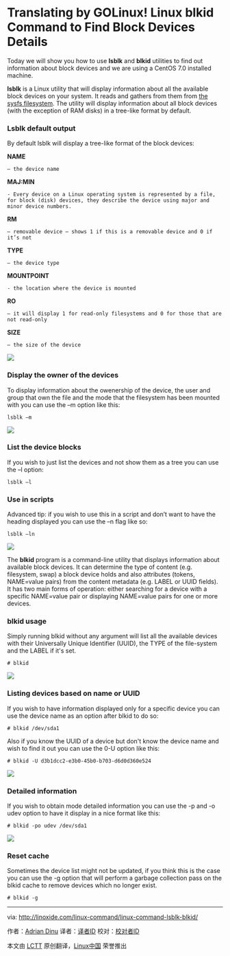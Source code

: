 Translating by GOLinux!
Linux blkid Command to Find Block Devices Details
================================================================================
Today we will show you how to use **lsblk** and **blkid** utilities to find out information about block devices and we are using a CentOS 7.0 installed machine.

**lsblk** is a Linux utility that will display information about all the available block devices on your system. It reads and gathers from them from [the sysfs filesystem][1]. The utility will display information about all block devices (with the exception of RAM disks) in a tree-like format by default.

### Lsblk default output ###

By default lsblk will display a tree-like format of the block devices:

**NAME**

    – the device name

**MAJ:MIN**

    - Every device on a Linux operating system is represented by a file, for block (disk) devices, they describe the device using major and minor device numbers.

**RM**

    – removable device – shows 1 if this is a removable device and 0 if it’s not

**TYPE**

    – the device type

**MOUNTPOINT**

    - the location where the device is mounted

**RO**

    – it will display 1 for read-only filesystems and 0 for those that are not read-only

**SIZE**

    – the size of the device

![](http://blog.linoxide.com/wp-content/uploads/2014/10/lsblk.jpg)

### Display the owner of the devices ###

To display information about the owenership of the device, the user and group that own the file and the mode that the filesystem has been mounted with you can use the –m option like this:

    lsblk –m

![](http://blog.linoxide.com/wp-content/uploads/2014/10/lsblk-m.jpg)

### List the device blocks ###

If you wish to just list the devices and not show them as a tree you can use the –l option:

    lsblk –l

### Use in scripts ###

Advanced tip: if you wish to use this in a script and don’t want to have the heading displayed you can use the –n flag like so:

    lsblk –ln

![](http://blog.linoxide.com/wp-content/uploads/2014/10/lsblk-ln.jpg)

The **blkid** program is a command-line utility that displays information about available block devices. It can determine the type of content (e.g. filesystem, swap) a block device holds and also attributes (tokens, NAME=value pairs) from the content metadata (e.g. LABEL or UUID fields). It has two main forms of operation: either searching for a device with a specific NAME=value pair or displaying NAME=value pairs for one or more devices.

### blkid usage ###

Simply running blkid without any argument will list all the available devices with their Universally Unique Identifier (UUID), the TYPE of the file-system and the LABEL if it's set.

    # blkid

![](http://blog.linoxide.com/wp-content/uploads/2014/10/blkid.jpg)

### Listing devices based on name or UUID ###

If you wish to have information displayed only for a specific device you can use the device name as an option after blkid to do so:

    # blkid /dev/sda1

Also if you know the UUID of a device but don't know the device name and wish to find it out you can use the 0-U option like this:

    # blkid -U d3b1dcc2-e3b0-45b0-b703-d6d0d360e524

![](http://blog.linoxide.com/wp-content/uploads/2014/10/blkid-uuid.jpg)

### Detailed information ###

If you wish to obtain mode detailed information you can use the -p and -o udev option to have it display in a nice format like this:

    # blkid -po udev /dev/sda1

![](http://blog.linoxide.com/wp-content/uploads/2014/10/blkid-po.jpg)

### Reset cache ###

Sometimes the device list might not be updated, if you think this is the case you can use the -g option that will perform a garbage collection pass on the blkid cache to remove devices which no longer exist.

    # blkid -g

--------------------------------------------------------------------------------

via: http://linoxide.com/linux-command/linux-command-lsblk-blkid/

作者：[Adrian Dinu][a]
译者：[译者ID](https://github.com/译者ID)
校对：[校对者ID](https://github.com/校对者ID)

本文由 [LCTT](https://github.com/LCTT/TranslateProject) 原创翻译，[Linux中国](http://linux.cn/) 荣誉推出

[a]:http://linoxide.com/author/adriand/
[1]:https://www.kernel.org/doc/Documentation/filesystems/sysfs.txt
